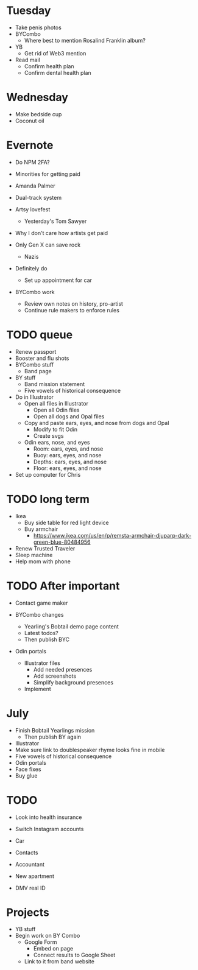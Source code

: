 # Tuesday
* Take penis photos
* BYCombo
    * Where best to mention Rosalind Franklin album?
* YB
    * Get rid of Web3 mention
* Read mail
    * Confirm health plan
    * Confirm dental health plan

# Wednesday
* Make bedside cup
* Coconut oil

# Evernote
* Do NPM 2FA?
* Minorities for getting paid
* Amanda Palmer
* Dual-track system
* Artsy lovefest
    * Yesterday's Tom Sawyer
* Why I don't care how artists get paid
* Only Gen X can save rock
    * Nazis

* Definitely do
    * Set up appointment for car
* BYCombo work
    * Review own notes on history, pro-artist
    * Continue rule makers to enforce rules

# TODO queue
* Renew passport
* Booster and flu shots
* BYCombo stuff
    * Band page
* BY stuff
    * Band mission statement
    * Five vowels of historical consequence
* Do in Illustrator
    * Open all files in Illustrator
        * Open all Odin files
        * Open all dogs and Opal files
    * Copy and paste ears, eyes, and nose from dogs and Opal
        * Modify to fit Odin
        * Create svgs
    * Odin ears, nose, and eyes
        * Room: ears, eyes, and nose
        * Buoy: ears, eyes, and nose
        * Depths: ears, eyes, and nose
        * Floor: ears, eyes, and nose
* Set up computer for Chris

# TODO long term
* Ikea
    * Buy side table for red light device
    * Buy armchair
        * https://www.ikea.com/us/en/p/remsta-armchair-djuparp-dark-green-blue-80484956
* Renew Trusted Traveler
* Sleep machine
* Help mom with phone

# TODO After important
* Contact game maker
* BYCombo changes
    * Yearling's Bobtail demo page content
    * Latest todos?
    * Then publish BYC

* Odin portals
    * Illustrator files
        * Add needed presences
        * Add screenshots
        * Simplify background presences
    * Implement
<!-- * Didi past ending
    * Make sketch to scan
        * Photo scrapbook
    * Implement -->
<!-- * My 100,000th Dream
    * Create Illustrator file
    * Add dream final presence
    * Design and draw dream final -->

# July
* Finish Bobtail Yearlings mission
    * Then publish BY again
* Illustrator
* Make sure link to doublespeaker rhyme looks fine in mobile
* Five vowels of historical consequence
* Odin portals
* Face fixes
* Buy glue

# TODO
* Look into health insurance
* Switch Instagram accounts

* Car
* Contacts
* Accountant
* New apartment
* DMV real ID

# Projects
* YB stuff
* Begin work on BY Combo
    * Google Form
        * Embed on page
        * Connect results to Google Sheet
    * Link to it from band website